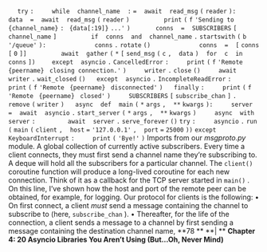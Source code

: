 `  ` `try` `:` `    ` `while` ` ` `channel_name` ` ` `:` `=` ` ` `await` ` ` `read_msg` `(` `reader` `):` `  ` `      ` `data` ` ` `=` ` ` `await` ` ` `read_msg` `(` `reader` `)` `  ` `      ` `print` `(` `f` `'Sending to ` `{channel_name}` `: ` `{data[:19]}` `...'` `)` `      ` `conns` ` ` `=` ` ` `SUBSCRIBERS` `[` `channel_name` `]` `  ` `      ` `if` ` ` `conns` ` ` `and` ` ` `channel_name` `.` `startswith` `(` `b` `'/queue'` `):` `  ` `          ` `conns` `.` `rotate` `()` `  ` `          ` `conns` ` ` `=` ` ` `[` `conns` `[` `0` `]]` `  ` `      ` `await` ` ` `gather` `(` `*` `[` `send_msg` `(` `c` `,` ` ` `data` `)` ` ` `for` ` ` `c` ` ` `in` ` ` `conns` `])` ` ` `  ` `except` ` ` `asyncio` `.` `CancelledError` `:` `    ` `print` `(` `f` `'Remote ` `{peername}` ` closing connection.'` `)` `    ` `writer` `.` `close` `()` `    ` `await` ` ` `writer` `.` `wait_closed` `()` `  ` `except` ` ` `asyncio` `.` `IncompleteReadError` `:` `    ` `print` `(` `f` `'Remote ` `{peername}` ` disconnected'` `)` `  ` `finally` `:` `    ` `print` `(` `f` `'Remote ` `{peername}` ` closed'` `)` `    ` `SUBSCRIBERS` `[` `subscribe_chan` `]` `.` `remove` `(` `writer` `)` `  ` `async` ` ` `def` ` ` `main` `(` `*` `args` `,` ` ` `**` `kwargs` `):` `    ` `server` ` ` `=` ` ` `await` ` ` `asyncio` `.` `start_server` `(` `*` `args` `,` ` ` `**` `kwargs` `)` `    ` `async` ` ` `with` ` ` `server` `:` `        ` `await` ` ` `server` `.` `serve_forever` `()` `try` `:` `    ` `asyncio` `.` `run` `(` `main` `(` `client` `,` ` ` `host` `=` `'127.0.0.1'` `,` ` ` `port` `=` `25000` `))` `except` ` ` `KeyboardInterrupt` `:` `    ` `print` `(` `'Bye!'` `)` Imports from our  *msgproto.py*  module. A global collection of currently active subscribers. Every time a client connects, they must first send a channel name they’re subscribing to. A deque will hold all the subscribers for a particular channel. The  `client()`  coroutine function will produce a long-lived coroutine for each new connection. Think of it as a callback for the TCP server started in  `main()` . On this line, I’ve shown how the host and port of the remote peer can be obtained, for example, for logging. Our protocol for clients is the following: •  On first connect, a client  *must*  send a message containing the channel to subscribe to (here,  `subscribe_chan` ). •  Thereafter, for the life of the connection, a client sends a message to a channel by first sending a message containing the destination channel name, **78 ** **| ** **Chapter 4: 20 Asyncio Libraries You Aren’t Using (But…Oh, Never Mind)**